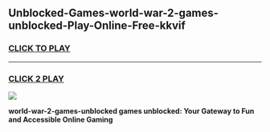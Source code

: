 
## Unblocked-Games-world-war-2-games-unblocked-Play-Online-Free-kkvif
<h3>
<a href="https://premium76.site?title=world-war-2-games-unblocked&ref=26A">CLICK TO PLAY</a></h3>
<hr>

<h3>
<a href="https://premium76.site?title=world-war-2-games-unblocked&ref=26A">CLICK 2 PLAY</a>
  
</h3>

<a href="https://premium76.site?title=world-war-2-games-unblocked&ref=26A"><img src="https://clearcache.store/games.png"></a>


**world-war-2-games-unblocked games unblocked: Your Gateway to Fun and Accessible Online Gaming**
